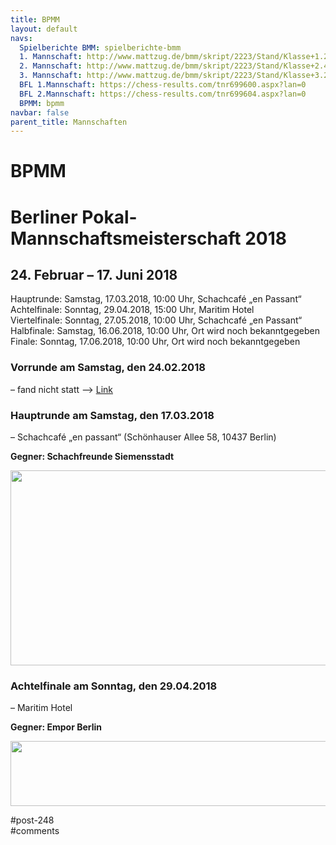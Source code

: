 ```yaml
---
title: BPMM 
layout: default
navs:
  Spielberichte BMM: spielberichte-bmm
  1. Mannschaft: http://www.mattzug.de/bmm/skript/2223/Stand/Klasse+1.2/runde=9/menu=knoeppe/
  2. Mannschaft: http://www.mattzug.de/bmm/skript/2223/Stand/Klasse+2.4/runde=9/menu=knoeppe/
  3. Mannschaft: http://www.mattzug.de/bmm/skript/2223/Stand/Klasse+3.2/runde=9/menu=knoeppe/
  BFL 1.Mannschaft: https://chess-results.com/tnr699600.aspx?lan=0
  BFL 2.Mannschaft: https://chess-results.com/tnr699604.aspx?lan=0
  BPMM: bpmm
navbar: false
parent_title: Mannschaften
---
```

<div class="post-248 page type-page status-publish hentry" id="post-248">
<h1 class="entry-title">BPMM</h1>
<div class="entry-content">
<h1>Berliner Pokal-Mannschaftsmeisterschaft 2018</h1>
<h2>24. Februar – 17. Juni 2018</h2>
<p>Hauptrunde: Samstag, 17.03.2018, 10:00 Uhr, Schachcafé „en Passant“<br/>
Achtelfinale: Sonntag, 29.04.2018, 15:00 Uhr, Maritim Hotel<br/>
Viertelfinale: Sonntag, 27.05.2018, 10:00 Uhr, Schachcafé „en Passant“<br/>
Halbfinale: Samstag, 16.06.2018, 10:00 Uhr, Ort wird noch bekanntgegeben<br/>
Finale: Sonntag, 17.06.2018, 10:00 Uhr, Ort wird noch bekanntgegeben</p>
<h3 class="heading3" id="a2">Vorrunde am Samstag, den 24.02.2018</h3>
<p>– fand nicht statt –&gt; <a class="link" href="https://www.berlinerschachverband.de/entry/bpmm-2018-1-anmeldephase-abgeschlossen.html" rel="noopener" target="_blank" title='Externe Adresse "http://www.berlinerschachverband.de/entry/bpmm-2016-verlaengerte-anmeldefrist-bis-zum-2802.html" aufrufen'>Link</a></p>
<h3>Hauptrunde am Samstag, den 17.03.2018</h3>
<p><b class="contentbold"></b> – Schachcafé „en passant“ (Schönhauser Allee 58, 10437 Berlin)</p>
<p><strong>Gegner: Schachfreunde Siemensstadt</strong></p>
<p><a href="http://www.narva-schach.de/wordpress/wp-content/uploads/2018/03/Screenshot_2018-03-17-19-17-39.png"><img alt="" class="aligncenter size-full wp-image-3887" height="312" loading="lazy" sizes="(max-width: 2124px) 100vw, 2124px" src="http://www.narva-schach.de/wordpress/wp-content/uploads/2018/03/Screenshot_2018-03-17-19-17-39.png" srcset="https://www.narva-schach.de/wordpress/wp-content/uploads/2018/03/Screenshot_2018-03-17-19-17-39.png 2124w, https://www.narva-schach.de/wordpress/wp-content/uploads/2018/03/Screenshot_2018-03-17-19-17-39-300x44.png 300w, https://www.narva-schach.de/wordpress/wp-content/uploads/2018/03/Screenshot_2018-03-17-19-17-39-768x113.png 768w, https://www.narva-schach.de/wordpress/wp-content/uploads/2018/03/Screenshot_2018-03-17-19-17-39-1024x150.png 1024w" width="2124"/></a></p>
<h3>Achtelfinale am Sonntag, den 29.04.2018</h3>
<p><b class="contentbold"></b> – Maritim Hotel</p>
<p><strong>Gegner: Empor Berlin<br/>
</strong></p>
<p><a href="http://www.narva-schach.de/wordpress/wp-content/uploads/2018/05/narva-pokal.jpg"><img alt="" class="aligncenter size-full wp-image-4117" height="104" loading="lazy" sizes="(max-width: 554px) 100vw, 554px" src="http://www.narva-schach.de/wordpress/wp-content/uploads/2018/05/narva-pokal.jpg" srcset="https://www.narva-schach.de/wordpress/wp-content/uploads/2018/05/narva-pokal.jpg 554w, https://www.narva-schach.de/wordpress/wp-content/uploads/2018/05/narva-pokal-300x56.jpg 300w" width="554"/></a></p>
</div><!-- .entry-content -->
</div> #post-248 
<div id="comments">
</div> #comments 
